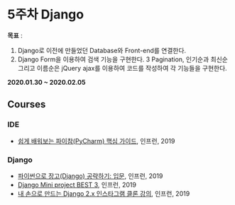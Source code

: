 5주차 Django
=========================

**목표** : 
1. Django로 이전에 만들었던 Database와 Front-end를 연결한다.
2. Django Form을 이용하여 검색 기능을 구현한다.
3 Pagination, 인기순과 최신순 그리고 이름순은 jQuery ajax를 이용하여 코드를 작성하여 각 기능들을 구현한다.

**2020.01.30 ~ 2020.02.05**

Courses
-------

### IDE
- [쉽게 배워보는 파이참(PyCharm) 핵심 가이드](https://www.inflearn.com/course/pycharm-guide), 인프런, 2019

### Django 
- [파이썬으로 장고(Django) 공략하기: 입문](https://www.inflearn.com/course/django-course#), 인프런, 2019
- [Django Mini project BEST 3](https://www.inflearn.com/course/Django-%EB%AF%B8%EB%8B%88%ED%94%84%EB%A1%9C%EC%A0%9D%ED%8A%B8%EA%B0%95%EC%A2%8C), 인프런, 2019   
- [내 손으로 만드는 Django 2.x 인스타그램 클론 강의](https://www.inflearn.com/course/%EC%9E%A5%EA%B3%A0-%EC%9D%B8%EC%8A%A4%ED%83%80%EA%B7%B8%EB%9E%A8-%ED%81%B4%EB%A1%A0#), 인프런, 2019
